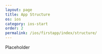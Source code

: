 ```yaml
---
layout: page
title: App Structure
os: ios
category: ios-start
order: 2
permalink: /ios/firstapp/index/structure/
---
```


Placeholder

